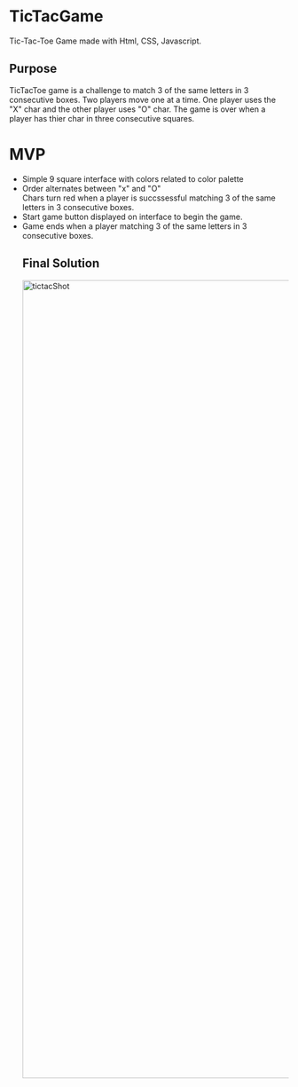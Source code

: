 # TicTacGame
Tic-Tac-Toe Game made with Html, CSS, Javascript.
<h2> Purpose</h2>
TicTacToe game is a challenge to match 3 of the same letters in 3 consecutive boxes. Two players move one at a time.  One player uses the "X" char and the other player uses "O" char.  The game is over when a player has thier char in three consecutive squares.
<h1> MVP </h1>
<ul>
  <li>
    Simple 9 square interface with colors related to color palette</li>
<li>Order alternates between "x" and "O"</li .
<li>Chars turn red when a player is succssessful matching 3 of the same letters in 3 consecutive boxes.</li>
  <li>Start game button displayed on interface to begin the game.</li>

<li>Game ends when a player matching 3 of the same letters in 3 consecutive boxes.</li>
<h2> Final Solution</h2>
<img width="1439" alt="tictacShot" src="https://user-images.githubusercontent.com/71783023/95924415-27847f80-0d7d-11eb-9486-72b1caeceba1.png">
